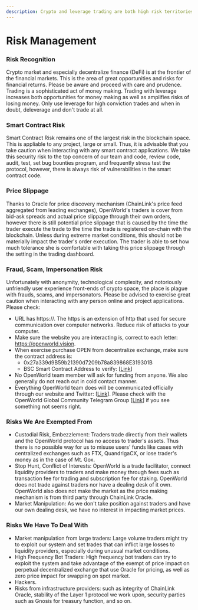 ```yaml
---
description: Crypto and leverage trading are both high risk territories
---
```


# Risk Management

### Risk Recognition <a href="#risks" id="risks"></a>

Crypto market and especially decentralize finance (DeFi) is at the frontier of the financial markets.  This is the area of great opportunities and risks for financial returns.  Please be aware and proceed with care and prudence.  Trading is a sophisticated act of money making.  Trading with leverage increases both opportunities for money making as well as amplifies risks of losing money.  Only use leverage for high conviction trades and when in doubt, deleverage and don't trade at all.

### Smart Contract Risk <a href="#risks" id="risks"></a>

Smart Contract Risk remains one of the largest risk in the blockchain space.  This is appliable to any project, large or small.  Thus, it is advisable that you take caution when interacting with any smart contract applications.  We take this security risk to the top concern of our team and code, review code, audit, test, set bug bounties program, and frequently stress test the protocol, however, there is always risk of vulnerabilities in the smart contract code.  &#x20;

### Price Slippage

Thanks to Oracle for price discovery mechanism (ChainLink's price feed aggregated from leading exchanges), OpenWorld's traders is cover from bid-ask spreads and actual price slippage through their own orders, however there is still potential price slippage that is caused by the time the trader execute the trade to the time the trade is registered on-chain with the blockchain.  Unless during extreme market conditions, this should not be materially impact the trader's order execution.  The trader is able to set how much tolerance she is comfortable with taking this price slippage through the setting in the trading dashboard.   &#x20;

### Fraud, Scam, Impersonation Risk

Unfortunately with anonymity, technological complexity, and notoriously unfriendly user experience front-ends of crypto space, the place is plague with frauds, scams, and impersonators.  Please be advised to exercise great caution when interacting with any person online and project applications.  Please check:

* URL has https://.  The https is an extension of http that used for secure communication over computer networks.  Reduce risk of attacks to your computer.
* Make sure the website you are interacting is, correct to each letter: https://openworld.vision.
* When exercise purchase OPEN from decentralize exchange, make sure the contract address is:
  * 0x27a339d9B59b21390d7209b78a839868E319301B
  * BSC Smart Contract Address to verify: \[[Link](https://bscscan.com/token/0x27a339d9b59b21390d7209b78a839868e319301b)]
* No OpenWorld team member will ask for funding from anyone.  We also generally do not reach out in cold contact manner. &#x20;
* Everything OpenWorld team does will be communicated officially through our website and Twitter: \[[Link](https://twitter.com/OpenWorldVision)].  Please check with the OpenWorld Global Community Telegram Group \[[Link](https://t.me/openworldglobal)] if you see something not seems right.

### Risks We Are Exempted From

* Custodial Risk, Embezzlement: Traders trade directly from their wallets and the OpenWorld protocol has no access to trader's assets.  Thus there is no possible way for us to misuse users' funds like cases with centralized exchanges such as FTX, QuandrigaCX, or lose trader's money as in the case of Mt. Gox.&#x20;
* Stop Hunt, Conflict of Interests: OpenWorld is a trade facilitator, connect liquidity providers to traders and make money through fees such as transaction fee for trading and subscription fee for staking.  OpenWorld does not trade against traders nor have a dealing desk of it own.  OpenWorld also does not make the market as the price making mechanism is from third party through ChainLink Oracle. &#x20;
* Market Manipulation: As we don't take position against traders and have our own dealing desk, we have no interest in impacting market prices.

### Risks We Have To Deal With

* Market manipulation from large traders: Large volume traders might try to exploit our system and set trades that can inflict large losses to liquidity providers, especially during unusual market conditions.
* High Frequency Bot Traders: High frequency bot traders can try to exploit the system and take advantage of the exempt of price impact on perpetual decentralized exchange that use Oracle for pricing, as well as zero price impact for swapping on spot market.
* Hackers.
* Risks from infrastructure providers: such as integrity of ChainLink Oracle, stability of the Layer 1 protocol we work upon, security parties such as Gnosis for treasury function, and so on. &#x20;
